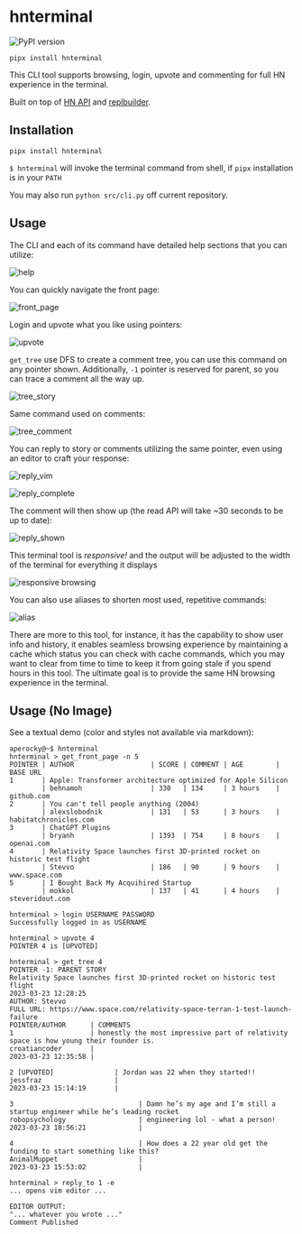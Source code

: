 # hnterminal

![PyPI version](http://img.shields.io/pypi/v/hnterminal.svg)

`pipx install hnterminal`

This CLI tool supports browsing, login, upvote and commenting for full HN experience in the terminal.

Built on top of [HN API](https://github.com/HackerNews/API) and [replbuilder](https://github.com/Aperocky/replbuilder).

## Installation

`pipx install hnterminal`

`$ hnterminal` will invoke the terminal command from shell, if `pipx` installation is in your `PATH`

You may also run `python src/cli.py` off current repository.

## Usage

The CLI and each of its command have detailed help sections that you can utilize:

![help](images/get_help.jpg)

You can quickly navigate the front page:

![front_page](images/front_page.jpg)

Login and upvote what you like using pointers:

![upvote](images/login.jpg)

`get_tree` use DFS to create a comment tree, you can use this command on any pointer shown. Additionally, `-1` pointer is reserved for parent, so you can trace a comment all the way up.

![tree_story](images/get_tree_story.jpg)

Same command used on comments:

![tree_comment](images/get_tree_comment.jpg)

You can reply to story or comments utilizing the same pointer, even using an editor to craft your response:

![reply_vim](images/reply_vim.jpg)

![reply_complete](images/replied.jpg)

The comment will then show up (the read API will take ~30 seconds to be up to date):

![reply_shown](images/reply_shown.jpg)

This terminal tool is *responsive!* and the output will be adjusted to the width of the terminal for everything it displays

![responsive browsing](images/responsive_term.jpg)

You can also use aliases to shorten most used, repetitive commands:

![alias](images/alias.jpg)

There are more to this tool, for instance, it has the capability to show user info and history, it enables seamless browsing experience by maintaining a cache which status you can check with cache commands, which you may want to clear from time to time to keep it from going stale if you spend hours in this tool. The ultimate goal is to provide the same HN browsing experience in the terminal.

## Usage (No Image)

See a textual demo (color and styles not available via markdown):

```
aperocky@~$ hnterminal
hnterminal > get_front_page -n 5
POINTER | AUTHOR                   | SCORE | COMMENT | AGE        | BASE URL
1       | Apple: Transformer architecture optimized for Apple Silicon
        | behnamoh                 | 330   | 134     | 3 hours    | github.com
2       | You can't tell people anything (2004)
        | alexslobodnik            | 131   | 53      | 3 hours    | habitatchronicles.com
3       | ChatGPT Plugins
        | bryanh                   | 1393  | 754     | 8 hours    | openai.com
4       | Relativity Space launches first 3D-printed rocket on historic test flight
        | Stevvo                   | 186   | 90      | 9 hours    | www.space.com
5       | I Bought Back My Acquihired Startup
        | mokkol                   | 137   | 41      | 4 hours    | steveridout.com

hnterminal > login USERNAME PASSWORD
Successfully logged in as USERNAME

hnterminal > upvote 4
POINTER 4 is [UPVOTED]

hnterminal > get_tree 4
POINTER -1: PARENT STORY
Relativity Space launches first 3D-printed rocket on historic test flight
2023-03-23 12:28:25
AUTHOR: Stevvo
FULL URL: https://www.space.com/relativity-space-terran-1-test-launch-failure
POINTER/AUTHOR      | COMMENTS
1                   | honestly the most impressive part of relativity space is how young their founder is.
croatiancoder       | 
2023-03-23 12:35:58 | 

2 [UPVOTED]               | Jordan was 22 when they started!!
jessfraz                  | 
2023-03-23 15:14:19       | 

3                               | Damn he’s my age and I’m still a startup engineer while he’s leading rocket
robopsychology                  | engineering lol - what a person!
2023-03-23 18:56:21             | 

4                               | How does a 22 year old get the funding to start something like this?
AnimalMuppet                    | 
2023-03-23 15:53:02             | 

hnterminal > reply_to 1 -e
... opens vim editor ...

EDITOR OUTPUT:
"... whatever you wrote ..."
Comment Published
```
